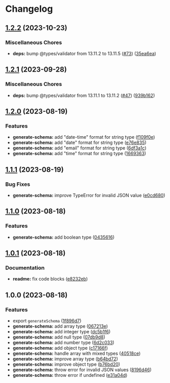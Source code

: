 # Changelog

## [1.2.2](https://github.com/braze-community/json-schema-it/compare/v1.2.1...v1.2.2) (2023-10-23)


### Miscellaneous Chores

* **deps:** bump @types/validator from 13.11.2 to 13.11.5 ([#73](https://github.com/braze-community/json-schema-it/issues/73)) ([35ea6ea](https://github.com/braze-community/json-schema-it/commit/35ea6ea6f210f5e6f09630f2b4f8a15330cee285))

## [1.2.1](https://github.com/braze-community/json-schema-it/compare/v1.2.0...v1.2.1) (2023-09-28)


### Miscellaneous Chores

* **deps:** bump @types/validator from 13.11.1 to 13.11.2 ([#47](https://github.com/braze-community/json-schema-it/issues/47)) ([939b162](https://github.com/braze-community/json-schema-it/commit/939b1624bb52274bbe48bce9e58001b1aa1d5238))

## [1.2.0](https://github.com/braze-community/json-schema-it/compare/v1.1.1...v1.2.0) (2023-08-19)


### Features

* **generate-schema:** add "date-time" format for string type ([f109f0e](https://github.com/braze-community/json-schema-it/commit/f109f0ed075dcaf4d40dfab1958784e6bfe92661))
* **generate-schema:** add "date" format for string type ([e76e835](https://github.com/braze-community/json-schema-it/commit/e76e835f773bbc9a5eafb8f5bbf0b077bd1d5572))
* **generate-schema:** add "email" format for string type ([6df3a1c](https://github.com/braze-community/json-schema-it/commit/6df3a1c644e06e2f1b96262ddc21d51a18ca33f3))
* **generate-schema:** add "time" format for string type ([1669363](https://github.com/braze-community/json-schema-it/commit/1669363656463e1cd6995d2c89778ea3040b28bc))

## [1.1.1](https://github.com/braze-community/json-schema-it/compare/v1.1.0...v1.1.1) (2023-08-19)


### Bug Fixes

* **generate-schema:** improve TypeError for invalid JSON value ([e0cd680](https://github.com/braze-community/json-schema-it/commit/e0cd6800f845271b3ebbfe38469e6f411e5d1b40))

## [1.1.0](https://github.com/braze-community/json-schema-it/compare/v1.0.1...v1.1.0) (2023-08-18)


### Features

* **generate-schema:** add boolean type ([0435616](https://github.com/braze-community/json-schema-it/commit/04356165539d28f2f31f43be2f2b71ce88e6f35e))

## [1.0.1](https://github.com/braze-community/json-schema-it/compare/v1.0.0...v1.0.1) (2023-08-18)


### Documentation

* **readme:** fix code blocks ([e8232eb](https://github.com/braze-community/json-schema-it/commit/e8232eb262725e0fb7a8394908e6f07d5ad093f4))

## 1.0.0 (2023-08-18)


### Features

* export `generateSchema` ([1f896d7](https://github.com/braze-community/json-schema-it/commit/1f896d7aa2d95df20309ebe19a4ba79cfedec2af))
* **generate-schema:** add array type ([067213e](https://github.com/braze-community/json-schema-it/commit/067213e13f25cdda89f317171e2788afcb021810))
* **generate-schema:** add integer type ([dc5b1f6](https://github.com/braze-community/json-schema-it/commit/dc5b1f601fe70e762eee380daf0f7e70a89394df))
* **generate-schema:** add null type ([07db9d8](https://github.com/braze-community/json-schema-it/commit/07db9d86123358baa278ebaa23239f8252de8b15))
* **generate-schema:** add number type ([6d2c033](https://github.com/braze-community/json-schema-it/commit/6d2c033306e3b07a8bcc15d7daaef7f5aef1c6b4))
* **generate-schema:** add object type ([c17166f](https://github.com/braze-community/json-schema-it/commit/c17166f4b841414df7a4c4c3a9db4f84dd507a67))
* **generate-schema:** handle array with mixed types ([40518ce](https://github.com/braze-community/json-schema-it/commit/40518cec0fffeabe4c1c77d13fc9b88ddc78b760))
* **generate-schema:** improve array type ([b64bd72](https://github.com/braze-community/json-schema-it/commit/b64bd7228466f938415d40f435d5e94ca6138559))
* **generate-schema:** improve object type ([b76bd20](https://github.com/braze-community/json-schema-it/commit/b76bd20b3c0f70fadd53ef874795b9fbde277f32))
* **generate-schema:** throw error for invalid JSON values ([8196d46](https://github.com/braze-community/json-schema-it/commit/8196d46da10badfd6eb8ba24c11671afbe8d6cc1))
* **generate-schema:** throw error if undefined ([e31a04d](https://github.com/braze-community/json-schema-it/commit/e31a04d1850d30decd97ebb61ac0459e59995276))
